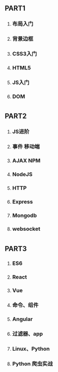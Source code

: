 ## PART1

1. ### 布局入门

1. ### 背景边框

1. ### CSS3入门

1. ### HTML5

1. ### JS入门

1. ### DOM
# 
## PART2

1. ### JS进阶

1. ### 事件 移动端

1. ### AJAX NPM

1. ### NodeJS

1. ### HTTP

1. ### Express

1. ### Mongodb

1. ### websocket

# 

## PART3

1. ### ES6 

1. ### React

1. ### Vue

1. ### 命令、组件

1. ### Angular

1. ### 过滤器、app

1. ### Linux、Python

1. ### Python 爬虫实战


